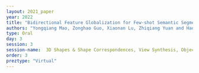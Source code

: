 ```yaml
---
layout: 2021_paper
year: 2022
title: "Bidirectional Feature Globalization for Few-shot Semantic Segmentation of 3D Point Cloud Scenes"
authors: "Yongqiang Mao, Zonghao Guo, Xiaonan Lu, Zhiqiang Yuan and Haowen Guo"
type: Oral
day: 3
session: 3
session-name:  3D Shapes & Shape Correspondences, View Synthesis, Object Pose Estimation
order: 3
preztype: "Virtual"
---
```

